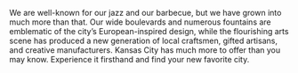 We are well-known for our jazz and our barbecue, but we have grown into much
more than that. Our wide boulevards and numerous fountains are emblematic of the
city’s European-inspired design, while the flourishing arts scene has produced a
new generation of local craftsmen, gifted artisans, and creative manufacturers.
Kansas City has much more to offer than you may know. Experience it firsthand
and find your new favorite city.
